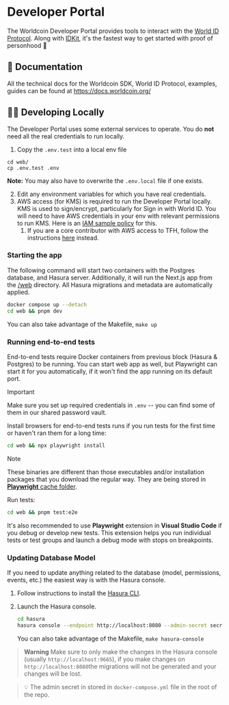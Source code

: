 <a href="https://developer.worldcoin.org">
  <img src="https://raw.githubusercontent.com/worldcoin/world-id-docs/main/public/images/shared-readme/readme-header.png" alt="" />
</a>

# Developer Portal

The Worldcoin Developer Portal provides tools to interact with the [World ID Protocol](https://worldcoin.org/world-id). Along with [IDKit](https://github.com/worldcoin/idkit-js), it's the fastest way to get started with proof of personhood 🚀

## 📄 Documentation

All the technical docs for the Worldcoin SDK, World ID Protocol, examples, guides can be found at https://docs.worldcoin.org/

## 🧑‍💻 Developing Locally

The Developer Portal uses some external services to operate. You do **not** need all the real credentials to run locally.

1. Copy the `.env.test` into a local env file

```
cd web/
cp .env.test .env
```

**Note:** You may also have to overwrite the `.env.local` file if one exists. 

2. Edit any environment variables for which you have real credentials.
3. AWS access (for KMS) is required to run the Developer Portal locally. KMS is used to sign/encrypt, particularly for Sign in with World ID. You will need to have AWS credentials in your env with relevant permissions to run KMS. Here is an [IAM sample policy](aws-role-sample-policy.json) for this.
   1. If you are a core contributor with AWS access to TFH, follow the instructions [here](https://github.com/worldcoin/developer-portal-deployment#local-development) instead.


### Starting the app

The following command will start two containers with the Postgres database, and Hasura server. Additionally, it will run the Next.js app from the [/web](./web) directory. All Hasura migrations and metadata are automatically applied.

```bash
docker compose up --detach
cd web && pnpm dev
```

You can also take advantage of the Makefile, `make up`

### Running end-to-end tests

End-to-end tests require Docker containers from previous block (Hasura & Postgres) to be running. You can start web app as well, but Playwright can start it for you automatically, if it won't find the app running on its default port.

> [!IMPORTANT]  
> Make sure you set up required credentials in `.env` -- you can find some of them in our shared password vault.

Install browsers for end-to-end tests runs if you run tests for the first time or haven't ran them for a long time:

```bash
cd web && npx playwright install
```

> [!NOTE]  
> These binaries are different than those executables and/or installation packages that you download the regular way. They are being stored in [**Playwright** cache folder](https://playwright.dev/docs/browsers#managing-browser-binaries).

Run tests:

```bash
cd web && pnpm test:e2e
```

It's also recommended to use **Playwright** extension in **Visual Studio Code** if you debug or develop new tests. This extension helps you run individual tests or test groups and launch a debug mode with stops on breakpoints.

### Updating Database Model

If you need to update anything related to the database (model, permissions, events, etc.) the easiest way is with the Hasura console.

1. Follow instructions to install the [Hasura CLI](https://hasura.io/docs/latest/graphql/core/hasura-cli/install-hasura-cli/).
2. Launch the Hasura console.

   ```bash
   cd hasura
   hasura console --endpoint http://localhost:8080 --admin-secret secret!
   ```

   You can also take advantage of the Makefile, `make hasura-console`

> **Warning** Make sure to only make the changes in the Hasura console (usually `http://localhost:9665`), if you make changes on `http://localhost:8080`the migrations will not be generated and your changes will be lost.

> 💡 The admin secret in stored in `docker-compose.yml` file in the root of the repo.
